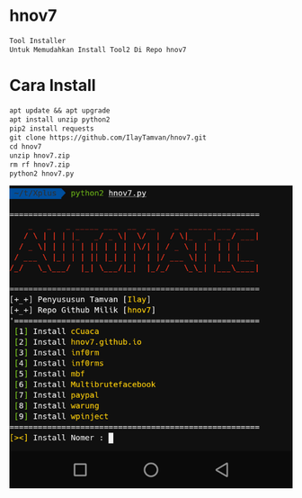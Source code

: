 # hnov7
```
Tool Installer
Untuk Memudahkan Install Tool2 Di Repo hnov7
```
# Cara Install
```
apt update && apt upgrade
apt install unzip python2
pip2 install requests
git clone https://github.com/IlayTamvan/hnov7.git
cd hnov7
unzip hnov7.zip
rm rf hnov7.zip
python2 hnov7.py
```

<img src=".Image/Dede.png">
